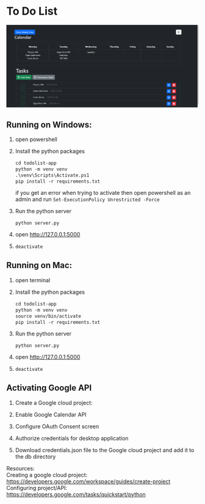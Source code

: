 # To Do List  

![product image](./static/product_image.png)

## Running on Windows:
1. open powershell 

2. Install the python packages 
    ```shell 
    cd todolist-app
    python -m venv venv
    .\venv\Scripts\Activate.ps1
    pip install -r requirements.txt
    ```

    if you get an error when trying to activate then open powershell as an admin and run
    `Set-ExecutionPolicy Unrestricted -Force`

3. Run the python server 
    ```shell
    python server.py
    ```

4. open http://127.0.0.1:5000

5. 
    ```shell
    deactivate
    ```
    
## Running on Mac:
1. open terminal

2. Install the python packages
   ```shell
   cd todolist-app
   python -m venv venv
   source venv/bin/activate
   pip install -r requirements.txt
   ```

3. Run the python server
   ```shell
   python server.py
   ```

4. open http://127.0.0.1:5000

5. ```shell
   deactivate
   ```

## Activating Google API
1. Create a Google cloud project: 

2. Enable Google Calendar API

3. Configure OAuth Consent screen
   
4. Authorize credentials for desktop application
   
5. Download credentials.json file to the Google cloud project and add it to the db directory

Resources:  
Creating a google cloud project: https://developers.google.com/workspace/guides/create-project  
Configuring project/API: https://developers.google.com/tasks/quickstart/python
